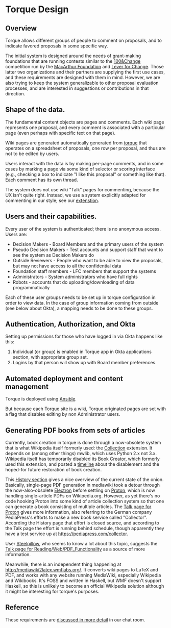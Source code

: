 # Torque Design

## Overview

Torque allows different groups of people to comment on proposals, and
to indicate favored proposals in some specific way.

The initial system is designed around the needs of grant-making
foundations that are running contests similar to
the [100&Change](https://www.macfound.org/programs/100change/)
competition run by the [MacArthur Foundation](https://macfound.org/)
and [Lever for Change](https://www.leverforchange.org/).  Those latter
two organizations and their partners are supplying the first use
cases, and these requirements are designed with them in mind.
However, we are also trying to keep the system generalizable to other
proposal evaluation processes, and are interested in suggestions or
contributions in that direction.

## Shape of the data.

The fundamental content objects are pages and comments.  Each wiki
page represents one proposal, and every comment is associated with a
particular page (even perhaps with specific text on that page).

Wiki pages are generated automatically generated from
[torque](https://github.com/opentechstrategies/torque) that
operates on a spreadsheet of proposals, one row per proposal, and
thus are not to be edited by users.

Users interact with the data is by making per-page comments, and in
some cases by marking a page via some kind of selector or scoring
interface (e.g., checking a box to indicate "I like this proposal" or
something like that).  Each comment has its own thread.

The system does not use wiki "Talk" pages for commenting, because the
UX isn't quite right.  Instead, we use a system explicitly adapted
for commenting in our style; see our
[extenstion](https://github.com/opentechstrategies/TeamComments).

## Users and their capabilities.

Every user of the system is authenticated; there is no anonymous
access.  Users are:

* Decision Makers - Board Members and the primary users of the system
* Pseudo Decision Makers - Test accounts and support staff that
  want to see the system as Decision Makers do
* Outside Reviewers - People who want to be able to view the proposals,
  but may not have access to all the confidential data
* Foundation staff members - LFC members that support the systems
* Administrators - System administrators who have full rights
* Robots - accounts that do uploading/downloading of data programmatically

Each of these user groups needs to be set up in torque configuration
in order to view data.  In the case of group information coming from
outside (see below about Okta), a mapping needs to be done to these
groups.

## Authentication, Authorization, and Okta

Setting up permissions for those who have logged in via Okta happens
like this:

1. Individual (or group) is enabled in Torque app in Okta
   applications section, with appropriate group set.
2. Logins by that person will show up with Board member preferences.

## Automated deployment and content management

Torque is deployed using [Ansible](https://www.ansible.com/).

But because each Torque site is a wiki, Torque originated pages are
set with a flag that disables editing by non Administrator users.

## Generating PDF books from sets of articles

Currently, book creation in torque is done through a now-obsolete
system that is what Wikipedia itself formerly used: the
[Collection](ansible/thirdparty/extensions/Collection-REL1_33-8566dd1.tar.gz)
extension.  It depends on (among other things) mwlib, which uses
Python 2.x not 3.x.  Wikipedia itself has temporarily disabled its
Book Creator, which formerly used this extension, and posted a
[timeline](https://www.mediawiki.org/wiki/Reading/Web/PDF_Functionality)
about the disablement and the hoped-for future restoration of book
creation.

This [History
section](https://en.wikipedia.org/wiki/Wikipedia:Books#History) gives
a nice overview of the current state of the onion.  Basically,
single-page PDF generation in mediawiki took a detour through the
now-also-obsolete [Electron](https://www.mediawiki.org/wiki/Electron)
before settling on [Proton](https://www.mediawiki.org/wiki/Proton),
which is now handling single-article PDFs on Wikipedia.org.  However,
as yet there's no code hooking Proton into some kind of article
collection system so that one can generate a book consisting of
multiple articles.  The [Talk page for
Proton](https://www.mediawiki.org/wiki/Talk:Proton) gives more
information, also referring to the German company PediaPress's efforts
to make a new book service called "Collector".  According the History
page that effort is closed source, and according to the Talk page the
effort is running behind schedule, though apparently they have a test
service up at https://pediapress.com/collector.

User [Steelpillow](https://en.wikipedia.org/wiki/User:Steelpillow),
who seems to know a lot about this topic, suggests the [Talk page for
Reading/Web/PDF_Functionality](https://www.mediawiki.org/wiki/Talk:Reading/Web/PDF_Functionality)
as a source of more information.

Meanwhile, there is an independent thing happening at
http://mediawiki2latex.wmflabs.org/.  It converts wiki pages to LaTeX
and PDF, and works with any website running MediaWiki, especially
Wikipedia and Wikibooks.  It's FOSS and written in Haskell, but WMF
doesn't support Haskell, so this is unlikely to become an official
Wikipedia solution although it might be interesting for torque's
purposes.

## Reference

These requirements are
[discussed in more detail](https://chat.opentechstrategies.com/#narrow/stream/45-Lever-for.20Change/topic/hello/near/69877) in
our chat room.
